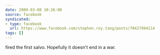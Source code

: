 ```yaml
---
date: 2009-03-08 10:26:00
source: facebook
syndicated:
- type: facebook
  url: https://www.facebook.com/stephen.roy.tang/posts/70427994114
tags: []
---
```


fired the first salvo. Hopefully it doesn't end in a war.